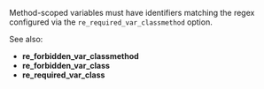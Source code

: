 Method-scoped variables must have identifiers matching the regex configured via
the `re_required_var_classmethod` option.

See also:

- **re_forbidden_var_classmethod**
- **re_forbidden_var_class**
- **re_required_var_class**
